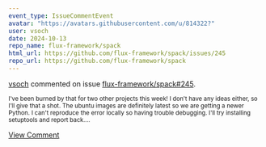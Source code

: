 ```yaml
---
event_type: IssueCommentEvent
avatar: "https://avatars.githubusercontent.com/u/814322?"
user: vsoch
date: 2024-10-13
repo_name: flux-framework/spack
html_url: https://github.com/flux-framework/spack/issues/245
repo_url: https://github.com/flux-framework/spack
---
```


<a href='https://github.com/vsoch' target='_blank'>vsoch</a> commented on issue <a href='https://github.com/flux-framework/spack/issues/245' target='_blank'>flux-framework/spack#245</a>.

<small>I've been burned by that for two other projects this week! I don't have any ideas either, so I'll give that a shot. The ubuntu images are definitely latest so we are getting a newer Python. I can't reproduce the error locally so having trouble debugging. I'll try installing setuptools and report back....</small>

<a href='https://github.com/flux-framework/spack/issues/245' target='_blank'>View Comment</a>